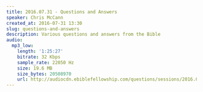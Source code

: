 ```yaml
---
title: 2016.07.31 - Questions and Answers
speaker: Chris McCann
created_at: 2016-07-31 13:30
slug: questions-and-answers
description: Various questions and answers from the Bible
audio:
  mp3_low:
    length: '1:25:27'
    bitrate: 32 Kbps
    sample_rate: 22050 Hz
    size: 19.6 MB
    size_bytes: 20508970
    url: http://audiocdn.ebiblefellowship.com/questions/sessions/2016.07.31_McCann_-_Questions_and_Answers.mp3
---
```

